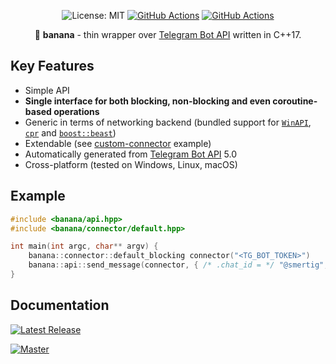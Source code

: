 <p align="center">
  <img src="https://img.shields.io/badge/License-MIT-blue.svg" alt="License: MIT">
  <a href="https://github.com/Smertig/banana/actions"><img src="https://github.com/Smertig/banana/workflows/Tagged%20Release/badge.svg" alt="GitHub Actions"></a>
  <a href="https://github.com/Smertig/banana/actions"><img src="https://github.com/Smertig/banana/workflows/Build%20On%20Push/badge.svg" alt="GitHub Actions"></a>
</p>

<p align="center">
  🍌 <b>banana</b> - thin wrapper over <a href="https://core.telegram.org/bots/api">Telegram Bot API</a> written in C++17.
</p>

## Key Features

 - Simple API
 - **Single interface for both blocking, non-blocking and even coroutine-based operations**
 - Generic in terms of networking backend (bundled support for [`WinAPI`](https://docs.microsoft.com/en-us/windows/win32/api/wininet/nf-wininet-httpsendrequesta), [`cpr`](https://github.com/whoshuu/cpr) and [`boost::beast`](https://github.com/boostorg/beast))
 - Extendable (see [custom-connector](https://github.com/Smertig/banana/blob/master/example/custom-connector-blocking.cpp) example)
 - Automatically generated from [Telegram Bot API](https://core.telegram.org/bots/api) 5.0
 - Cross-platform (tested on Windows, Linux, macOS)

## Example

```c++
#include <banana/api.hpp>
#include <banana/connector/default.hpp>

int main(int argc, char** argv) {
    banana::connector::default_blocking connector("<TG_BOT_TOKEN>")
    banana::api::send_message(connector, { /* .chat_id = */ "@smertig", /* .text = */ "Hello, world!" });
}
```

## Documentation

[![Latest Release](https://img.shields.io/github/v/release/smertig/banana?label=Banana%20Docs)](https://smertig.github.io/banana/v0.1.0)

[![Master](https://img.shields.io/badge/Banana%20Docs-master-blue.svg)](https://smertig.github.io/banana/master)
